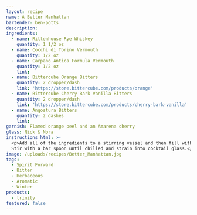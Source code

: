 ```yaml
---
layout: recipe
name: A Better Manhattan
bartender: ben-potts
description:
ingredients:
  - name: Rittenhouse Rye Whiskey
    quantity: 1 1/2 oz
  - name: Cocchi di Torino Vermouth
    quantity: 1/2 oz
  - name: Carpano Antica Formula Vermouth
    quantity: 1/2 oz
    link:
  - name: Bittercube Orange Bitters
    quantity: 2 dropper/dash
    link: 'https://store.bittercube.com/products/orange'
  - name: Bittercube Cherry Bark Vanilla Bitters
    quantity: 2 dropper/dash
    link: 'https://store.bittercube.com/products/cherry-bark-vanilla'
  - name: Angostura Bitters
    quantity: 2 dashes
    link:
garnish: Flamed orange peel and an Amarena cherry
glass: Nick & Nora
instructions_html: >-
  <p>Add all of the ingredients to a stirring vessel and then fill with ice.
  Stir with a bar spoon until chilled and strain into cocktail glass.</p>
image: /uploads/recipes/Better_Manhattan.jpg
tags:
  - Spirit Forward
  - Bitter
  - Herbaceous
  - Aromatic
  - Winter
products:
  - trinity
featured: false
---
```


